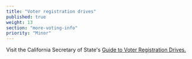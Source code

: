 ```yaml
---
title: "Voter registration drives"
published: true
weight: 13
section: "more-voting-info"
priority: "Minor"
---
```

Visit the California Secretary of State's [Guide to Voter Registration Drives.](https://www.sos.ca.gov/elections/publications-and-resources/guide-vr-drives/)
